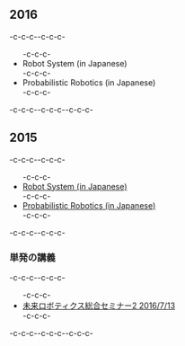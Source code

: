 <h2>2016</h2>-c-c-c--c-c-c-<ul>-c-c-c- <li>Robot System (in Japanese)</li>-c-c-c- <li>Probabilistic Robotics (in Japanese)</li>-c-c-c-</ul>-c-c-c--c-c-c--c-c-c-<h2>2015</h2>-c-c-c--c-c-c-<ul>-c-c-c- <li><a href="https://lab.ueda.asia/?page_id=169">Robot System (in Japanese)</a></li>-c-c-c- <li><a href="https://lab.ueda.asia/?page_id=180">Probabilistic Robotics (in Japanese)</a></li>-c-c-c-</ul>-c-c-c--c-c-c-<h3>単発の講義</h3>-c-c-c--c-c-c-<ul>-c-c-c-	<li><a href="https://lab.ueda.asia/?presenpress=2016%e5%b9%b4%e5%ba%a6-%e6%9c%aa%e6%9d%a5%e3%83%ad%e3%83%9c%e3%83%86%e3%82%a3%e3%82%af%e3%82%b9%e7%b7%8f%e5%90%88%e3%82%bb%e3%83%9f%e3%83%8a%e3%83%bc%ef%bc%92">未来ロボティクス総合セミナー2 2016/7/13</a></li>-c-c-c-</ul>-c-c-c--c-c-c--c-c-c-

